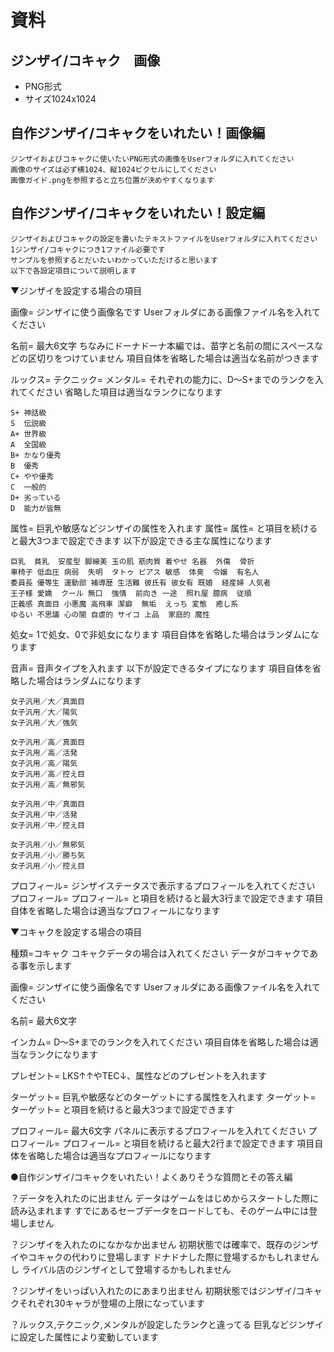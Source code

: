 # 資料

## ジンザイ/コキャク　画像
- PNG形式
- サイズ1024x1024

## 自作ジンザイ/コキャクをいれたい！画像編
	ジンザイおよびコキャクに使いたいPNG形式の画像をUserフォルダに入れてください
	画像のサイズは必ず横1024、縦1024ピクセルにしてください
	画像ガイド.pngを参照すると立ち位置が決めやすくなります


## 自作ジンザイ/コキャクをいれたい！設定編
	ジンザイおよびコキャクの設定を書いたテキストファイルをUserフォルダに入れてください
	1ジンザイ/コキャクにつき1ファイル必要です
	サンプルを参照するとだいたいわかっていただけると思います
	以下で各設定項目について説明します

▼ジンザイを設定する場合の項目

画像=
	ジンザイに使う画像名です
	Userフォルダにある画像ファイル名を入れてください


名前=
	最大6文字
	ちなみにドーナドーナ本編では、苗字と名前の間にスペースなどの区切りをつけていません
	項目自体を省略した場合は適当な名前がつきます


ルックス=
テクニック=
メンタル=
	それぞれの能力に、D～S+までのランクを入れてください
	省略した項目は適当なランクになります
	
	S+ 神話級
	S  伝説級
	A+ 世界級
	A  全国級
	B+ かなり優秀
	B  優秀
	C+ やや優秀
	C  一般的
	D+ 劣っている
	D  能力が皆無


属性=
	巨乳や敏感などジンザイの属性を入れます
	属性=
	属性=
	と項目を続けると最大3つまで設定できます
	以下が設定できる主な属性になります

	巨乳	貧乳	安産型	脚線美	玉の肌	筋肉質	着やせ	名器	外傷	骨折
	車椅子	低血圧	病弱	失明	タトゥ	ピアス	敏感	体臭	令嬢	有名人
	委員長	優等生	運動部	補導歴	生活難	彼氏有	彼女有	既婚	経産婦	人気者
	王子様	愛嬌	クール	無口	強情	前向き	一途	照れ屋	臆病	従順
	正義感	真面目	小悪魔	高飛車	潔癖	無垢	えっち	変態	癒し系
	ゆるい	不思議	心の闇	自虐的	サイコ	上品	家庭的	魔性


処女=
	1で処女、0で非処女になります
	項目自体を省略した場合はランダムになります


音声=
	音声タイプを入れます
	以下が設定できるタイプになります
	項目自体を省略した場合はランダムになります
	
	女子汎用／大／真面目
	女子汎用／大／陽気
	女子汎用／大／強気
	
	女子汎用／高／真面目
	女子汎用／高／活発
	女子汎用／高／陽気
	女子汎用／高／控え目
	女子汎用／高／無邪気
	
	女子汎用／中／真面目
	女子汎用／中／活発	
	女子汎用／中／控え目
	
	女子汎用／小／無邪気
	女子汎用／小／勝ち気
	女子汎用／小／控え目


プロフィール=
	ジンザイステータスで表示するプロフィールを入れてください
	プロフィール=
	プロフィール=
	と項目を続けると最大3行まで設定できます
	項目自体を省略した場合は適当なプロフィールになります


▼コキャクを設定する場合の項目

種類=コキャク
	コキャクデータの場合は入れてください
	データがコキャクである事を示します


画像=
	ジンザイに使う画像名です
	Userフォルダにある画像ファイル名を入れてください


名前=
	最大6文字


インカム=
	D～S+までのランクを入れてください
	項目自体を省略した場合は適当なランクになります


プレゼント=
	LKS↑↑やTEC↓、属性などのプレゼントを入れます


ターゲット=
	巨乳や敏感などのターゲットにする属性を入れます
	ターゲット=
	ターゲット=
	と項目を続けると最大3つまで設定できます


プロフィール=
	最大6文字
	パネルに表示するプロフィールを入れてください
	プロフィール=
	プロフィール=
	と項目を続けると最大2行まで設定できます
	項目自体を省略した場合は適当なプロフィールになります


●自作ジンザイ/コキャクをいれたい！よくありそうな質問とその答え編

？データを入れたのに出ません
	データはゲームをはじめからスタートした際に読み込まれます
	すでにあるセーブデータをロードしても、そのゲーム中には登場しません

？ジンザイを入れたのになかなか出ません
	初期状態では確率で、既存のジンザイやコキャクの代わりに登場します
	ドナドナした際に登場するかもしれませんし
	ライバル店のジンザイとして登場するかもしれません

？ジンザイをいっぱい入れたのにあまり出ません
	初期状態ではジンザイ/コキャクそれぞれ30キャラが登場の上限になっています

？ルックス,テクニック,メンタルが設定したランクと違ってる
	巨乳などジンザイに設定した属性により変動しています
